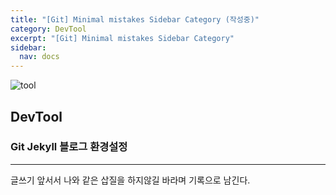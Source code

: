 ```yaml
---
title: "[Git] Minimal mistakes Sidebar Category (작성중)"
category: DevTool
excerpt: "[Git] Minimal mistakes Sidebar Category"
sidebar:
  nav: docs
---
```


![tool](https://user-images.githubusercontent.com/83164003/140798334-e59d59e0-7a88-4007-bd04-28f832401caf.jpeg)

## DevTool
### Git Jekyll 블로그 환경설정
---

글쓰기 앞서서 나와 같은 삽질을 하지않길 바라며 기록으로 남긴다.
